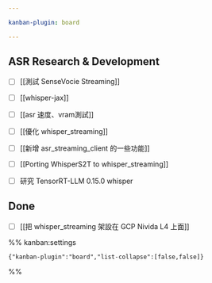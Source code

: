 ```yaml
---

kanban-plugin: board

---
```


## ASR Research & Development

- [ ] [[測試 SenseVocie Streaming]]
- [ ] [[whisper-jax]]
- [ ] [[asr 速度、vram測試]]
- [ ] [[優化 whisper_streaming]]
- [ ] [[新增 asr_streaming_client 的一些功能]]
- [ ] [[Porting WhisperS2T to whisper_streaming]]
- [ ] 研究 TensorRT-LLM 0.15.0 whisper


## Done

- [ ] [[把 whisper_streaming 架設在 GCP Nivida L4 上面]]




%% kanban:settings
```
{"kanban-plugin":"board","list-collapse":[false,false]}
```
%%